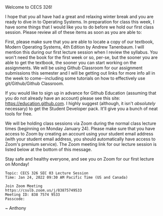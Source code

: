 Welcome to CECS 326!


I hope that you all have had a great and relaxing winter break and you are ready to dive in to Operating Systems. In preparation for class this week, I have some things that I would like you to do before we hold our first class session. Please review all of these items as soon as you are able to:

First, please make sure that you are able to locate a copy of our textbook, Modern Operating Systems, 4th Edition by Andrew Tanenbaum. I will mention this during our first lecture session when I review the syllabus. You won't need the book for the first week or so, per-se, but the sooner you are able to get the textbook, the sooner you can start working on the assignments. We will be using Github Classroom for our assignment submissions this semester and I will be getting out links for more info all in the week to come--including some tutorials on how to effectively use git/Github/Github Classroom.

If you would like to sign up in advance for Github Education (assuming that you do not already have an account) please see this site: https://education.github.com. I highly suggest (although, it isn't *absolutely* necessary) to get the Student Developer pack. It'll give you a bunch of neat tools for free.

We will be holding class sessions via Zoom during the normal class lecture times (beginning on Monday January 24). Please make sure that you have access to Zoom by creating an account using your student email address (with your student email address, you should automatically have access to Zoom's premium service). The Zoom meeting link for our lecture session is listed below at the bottom of this message.

Stay safe and healthy everyone, and see you on Zoom for our first lecture on Monday!


```
Topic: CECS 326 SEC 03 Lecture Session
Time: Jan 24, 2022 09:30 AM Pacific Time (US and Canada)

Join Zoom Meeting
https://csulb.zoom.us/j/83875749533
Meeting ID: 838 7574 9533
Passcode: 

```

~ Anthony
